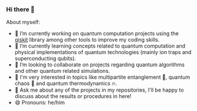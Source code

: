 ### Hi there 👋


About myself:

- 🔭 I’m currently working on quantum computation projects using the [qiskit](https://qiskit.org/) library among other tools to improve my coding skills.
- 🌱 I’m currently learning concepts related to quantum computation and physical implementations of quantum technologies (mainly ion traps and superconducting qubits).
- 👯 I’m looking to collaborate on projects regarding quantum algorithms and other quantum related simulations.
- :thought_balloon: I'm very interested in topics like multipartite entanglement :link:, quantum chaos :sparkler: and quantum thermodynamics :fire:.
- 💬 Ask me about any of the projects in my repositories, I'll be happy to discuss about the results or procedures in here!
- 😄 Pronouns: he/him

<!--
**Ilumirnau/Ilumirnau** is a ✨ _special_ ✨ repository because its `README.md` (this file) appears on your GitHub profile.
- 📫 How to reach me: ...
- ⚡ Fun fact: ...
-->
